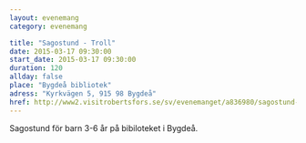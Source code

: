```yaml
---
layout: evenemang
category: evenemang

title: "Sagostund - Troll"
date: 2015-03-17 09:30:00
start_date: 2015-03-17 09:30:00
duration: 120
allday: false
place: "Bygdeå bibliotek"
adress: "Kyrkvägen 5, 915 98 Bygdeå"
href: http://www2.visitrobertsfors.se/sv/evenemanget/a836980/sagostund-troll/detaljer
---
```


Sagostund för barn 3-6 år på bibiloteket i Bygdeå.